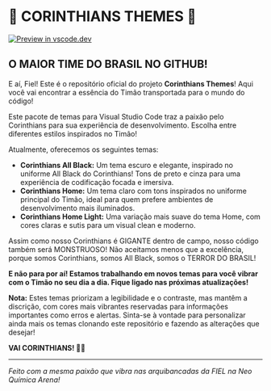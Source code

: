 # 🖤 CORINTHIANS THEMES 🖤

[![Preview in vscode.dev](https://img.shields.io/badge/preview%20in-vscode.dev-black)](https://vscode.dev/editor/theme/felipesantos92dev.corinthians-themes/Corinthians%20All%20Black)

## O MAIOR TIME DO BRASIL NO GITHUB!

E aí, Fiel! Este é o repositório oficial do projeto **Corinthians Themes**! Aqui você vai encontrar a essência do Timão transportada para o mundo do código!

Este pacote de temas para Visual Studio Code traz a paixão pelo Corinthians para sua experiência de desenvolvimento. Escolha entre diferentes estilos inspirados no Timão!

Atualmente, oferecemos os seguintes temas:

- **Corinthians All Black:** Um tema escuro e elegante, inspirado no uniforme All Black do Corinthians! Tons de preto e cinza para uma experiência de codificação focada e imersiva.
- **Corinthians Home:** Um tema claro com tons inspirados no uniforme principal do Timão, ideal para quem prefere ambientes de desenvolvimento mais iluminados.
- **Corinthians Home Light:** Uma variação mais suave do tema Home, com cores claras e sutis para um visual clean e moderno.

Assim como nosso Corinthians é GIGANTE dentro de campo, nosso código também será MONSTRUOSO! Não aceitamos menos que a excelência, porque somos Corinthians, somos All Black, somos o TERROR DO BRASIL!

**E não para por aí! Estamos trabalhando em novos temas para você vibrar com o Timão no seu dia a dia. Fique ligado nas próximas atualizações!**

**Nota:** Estes temas priorizam a legibilidade e o contraste, mas mantêm a discrição, com cores mais vibrantes reservadas para informações importantes como erros e alertas. Sinta-se à vontade para personalizar ainda mais os temas clonando este repositório e fazendo as alterações que desejar!

**VAI CORINTHIANS! 🖤🤍**

---

_Feito com a mesma paixão que vibra nas arquibancadas da FIEL na Neo Química Arena!_
